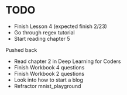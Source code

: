 # TODO
* Finish Lesson 4 (expected finish 2/23) 
* Go through regex tutorial 
* Start reading chapter 5 

Pushed back 
* Read chapter 2 in Deep Learning for Coders 
* Finish Workbook 4 questions 
* Finish Workbook 2 questions 
* Look into how to start a blog 
* Refractor mnist_playground

